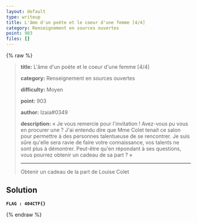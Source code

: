 ```yaml
---
layout: default
type: writeup
title: L'âme d'un poète et le coeur d'une femme [4/4]
category: Renseignement en sources ouvertes
point: 903
files: []
---
```


{% raw %}
> **title:** L'âme d'un poète et le coeur d'une femme [4/4]
>
> **category:** Renseignement en sources ouvertes
>
> **difficulty:** Moyen
>
> **point:** 903
>
> **author:** Izaia#0349
>
> **description:**
> « Je vous remercie pour l'invitation ! Avez-vous pu vous en procurer une ? J'ai entendu dire que Mme Colet tenait ce salon pour permettre à des personnes talentueuse de se rencontrer. Je suis sûre qu'elle sera ravie de faire votre connaissance, vos talents ne sont plus à démontrer. Peut-être qu'en répondant à ses questions, vous pourrez obtenir un cadeau de sa part ? »
> 
> ***
> 
> Obtenir un cadeau de la part de Louise Colet

## Solution


**`FLAG : 404CTF{}`**

{% endraw %}